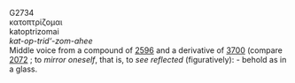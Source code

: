 <body>
  <p>G2734<br>  κατοπτρίζομαι  <br> katoptrizomai  <br><i>kat-op-trid‘-zom-ahee </i><br>Middle voice from a compound of <a href="g2596.htm">2596</a> and a derivative of <a href="g3700.htm">3700</a> (compare <a href="g2072.htm">2072</a> ; to <i>mirror</i> <i>oneself</i>, that is, to <i>see</i> <i>reflected</i> (figuratively): - behold as in a glass.<br></p>
 </body>